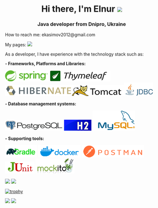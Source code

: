 <h1 align="center">Hi there, I'm Elnur 
<img src="https://github.com/blackcater/blackcater/raw/main/images/Hi.gif" height="32"/></h1>
<h3 align="center">Java developer from Dnipro, Ukraine</h3>
<p>How to reach me: ekasimov2012@gmail.com</p>
<p>My pages: <a href="https://www.linkedin.com/in/эльнур-касимов-724895103/"><img src="https://img.shields.io/badge/LinkedIn-0077B5?style=for-the-badge&logo=linkedin&logoColor=white"></a></p>
<p>As a developer, I have experience with the technology stack such as:</p>
<p><b> - Frameworks, Platforms and Libraries:</b></p>

![Spring](https://github.com/ElnurKasimov/Logos/raw/main/Spring.png)![Thymeleaf](https://github.com/ElnurKasimov/Logos/raw/main/thymeleaf.png)![Hibernate](https://github.com/ElnurKasimov/Logos/raw/main/Hibernate.png)![Tomcat](https://github.com/ElnurKasimov/Logos/raw/main/Tomcat.png)![JDBC](https://github.com/ElnurKasimov/Logos/raw/main/JDBC.png) 
<p><b> - Database management systems:</b></p>

![PostgreSQL](https://github.com/ElnurKasimov/Logos/raw/main/PostgreSQL.png) ![H2](https://github.com/ElnurKasimov/Logos/raw/main/h2.png) ![MySQL](https://github.com/ElnurKasimov/Logos/raw/main/MySQL.png)
<p><b> - Supporting tools:</b></p>

![Gradle](https://github.com/ElnurKasimov/Logos/raw/main/Gradle.png) ![Docker](https://github.com/ElnurKasimov/Logos/raw/main/docker.png) ![Postman](https://github.com/ElnurKasimov/Logos/raw/main/Postman.png) ![JUnit](https://github.com/ElnurKasimov/Logos/raw/main/JUnit.png) ![Mockito](https://github.com/ElnurKasimov/Logos/raw/main/Mockito.png) 

<p align='left'>
   <a href="https://github-readme-stats-git-masterrstaa-rickstaa.vercel.app/api?username=ElnurKasimov&show_icons=true&count_private=true">
       <img height=150 src="https://github-readme-stats-git-masterrstaa-rickstaa.vercel.app/api?username=ElnurKasimov&show_icons=true&count_private=true"/></a>
   <a href="https://github.com/ElnurKasimov/github-readme-stats">
       <img height=150 src="https://github-readme-stats-git-masterrstaa-rickstaa.vercel.app/api/top-langs/?username=ElnurKasimov&hide=javascript,css,scss,html&layout=compact"/></a>
</p>

[![trophy](https://github-profile-trophy.vercel.app/?username=ElnurKasimov)](https://github.com/ElnurKasimov/github-profile-trophy)

<p align='left'>
   <a href="https://leetcode-stats-six.vercel.app/api?username=Elnur_Kasimovekasimov2012">
       <img height=200 src="https://leetcode-stats-six.vercel.app/api?username=Elnur_Kasimovekasimov2012"/></a>
   <a href="https://github.r2v.ch/codewars?user=Elnur_Dnepr&stroke=%23BB432C">
       <img height=170 src="https://github.r2v.ch/codewars?user=Elnur_Dnepr&stroke=%23BB432C"/></a>
</p>
